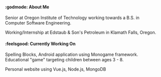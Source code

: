 #### :godmode: About Me  
Senior at Oregon Institute of Technology working towards a B.S. in Computer Software Engineering. 

Working/Internship at Edstaub & Son's Petroleum in Klamath Falls, Oregon. 

#### :feelsgood: Currently Working On
Spelling Blocks, Android application using Monogame framework. Educational "game" targeting children between ages 3 - 8.

Personal website using Vue.js, Node.js, MongoDB
